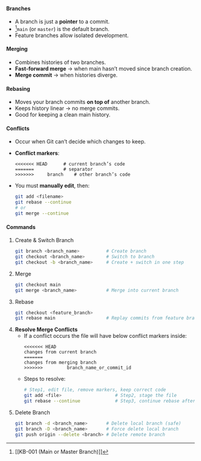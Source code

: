 #### Branches
- A branch is just a **pointer** to a commit.
- [^1]`main` (or `master`) is the default branch.
- Feature branches allow isolated development.

#### Merging
- Combines histories of two branches.
- **Fast-forward merge** → when main hasn’t moved since branch creation.
- **Merge commit** → when histories diverge.

#### Rebasing
- Moves your branch commits **on top of** another branch.
- Keeps history linear → no merge commits.
- Good for keeping a clean main history.

#### Conflicts
- Occur when Git can’t decide which changes to keep.
- **Conflict markers**:
	```plaintext
	<<<<<<< HEAD      # current branch’s code
	=======           # separator
    >>>>>>> 	branch    # other branch’s code
	```

- You must **manually edit**, then:
	```bash
	git add <filename>
	git rebase --continue
	# or
	git merge --continue
	```

#### Commands
1. Create & Switch Branch
	```bash
	git branch <branch_name>          # Create branch
	git checkout <branch_name>        # Switch to branch
	git checkout -b <branch_name>     # Create + switch in one step
	```
2. Merge
	```bash
	git checkout main
	git merge <branch_name>           # Merge into current branch
	```
3. Rebase
	```bash
	git checkout <feature_branch>
	git rebase main                   # Replay commits from feature branch on                                          # top of main
	```
4. **Resolve Merge Conflicts**
	- If a conflict occurs the file will have below conflict markers inside:
		```
		<<<<<<< HEAD
		changes from current branch
		=======
		changes from merging branch
        >>>>>>> 		branch_name_or_commit_id
		```
	- Steps to resolve:
		```bash
		# Step1, edit file, remove markers, keep correct code
		git add <file>                    # Step2, stage the file
		git rebase --continue             # Step3, continue rebase after                                                   # resolving
		```
5. Delete Branch
	```bash
	git branch -d <branch_name>       # Delete local branch (safe)
	git branch -D <branch_name>       # Force delete local branch
	git push origin --delete <branch> # Delete remote branch
	```

[^1]: [[KB-001 (Main or Master Branch)]]
